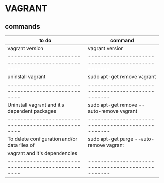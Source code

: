# VAGRANT
## commands
|to do                                             |command                                          |
|--------------------------------------------------|-------------------------------------------------|
|vagrant version                                   |vagrant version                                  |
|--------------------------------------------------|-------------------------------------------------|
|uninstall vagrant                                 |sudo apt-get remove vagrant                      |
|--------------------------------------------------|-------------------------------------------------|
|Uninstall vagrant and it's dependent packages     |sudo apt-get remove --auto-remove vagrant        |
|--------------------------------------------------|-------------------------------------------------|
|To delete configuration and/or data files of      |sudo apt-get purge --auto-remove vagrant         |
|vagrant and it's dependencies                     |                                                 |
|--------------------------------------------------|-------------------------------------------------|

